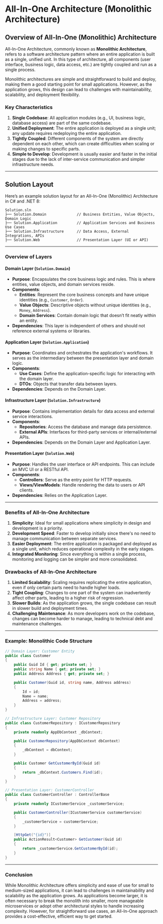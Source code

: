 # All-In-One Architecture (Monolithic Architecture)

## Overview of All-In-One (Monolithic) Architecture

All-In-One Architecture, commonly known as **Monolithic Architecture**, refers to a software architecture pattern where an entire application is built as a single, unified unit. In this type of architecture, all components (user interface, business logic, data access, etc.) are tightly coupled and run as a single process.

Monolithic architectures are simple and straightforward to build and deploy, making them a good starting point for small applications. However, as the application grows, this design can lead to challenges with maintainability, scalability, and deployment flexibility.

### Key Characteristics

1. **Single Codebase**: All application modules (e.g., UI, business logic, database access) are part of the same codebase.
2. **Unified Deployment**: The entire application is deployed as a single unit; any update requires redeploying the entire application.
3. **Tightly Coupled**: Different components of the system are directly dependent on each other, which can create difficulties when scaling or making changes to specific parts.
4. **Simple to Develop**: Development is usually easier and faster in the initial stages due to the lack of inter-service communication and simpler infrastructure needs.

---

## Solution Layout

Here’s an example solution layout for an All-In-One (Monolithic) Architecture in C# and .NET 8:

```text
Solution.sln
├── Solution.Domain              // Business Entities, Value Objects, Domain Logic
├── Solution.Application         // Application Services and Business Use Cases
├── Solution.Infrastructure      // Data Access, External Integrations, APIs
├── Solution.Web                 // Presentation Layer (UI or API)
```

---

### Overview of Layers

#### **Domain Layer** (`Solution.Domain`)

- **Purpose**: Encapsulates the core business logic and rules. This is where entities, value objects, and domain services reside.
- **Components**:
  - **Entities**: Represent the core business concepts and have unique identities (e.g., `Customer`, `Order`).
  - **Value Objects**: Descriptive objects without unique identities (e.g., `Money`, `Address`).
  - **Domain Services**: Contain domain logic that doesn’t fit neatly within an entity.
- **Dependencies**: This layer is independent of others and should not reference external systems or libraries.

#### **Application Layer** (`Solution.Application`)

- **Purpose**: Coordinates and orchestrates the application's workflows. It serves as the intermediary between the presentation layer and domain logic.
- **Components**:
  - **Use Cases**: Define the application-specific logic for interacting with the domain layer.
  - **DTOs**: Objects that transfer data between layers.
- **Dependencies**: Depends on the Domain Layer.

#### **Infrastructure Layer** (`Solution.Infrastructure`)

- **Purpose**: Contains implementation details for data access and external service interactions.
- **Components**:
  - **Repositories**: Access the database and manage data persistence.
  - **External APIs**: Interfaces for third-party services or internal/external APIs.
- **Dependencies**: Depends on the Domain Layer and Application Layer.

#### **Presentation Layer** (`Solution.Web`)

- **Purpose**: Handles the user interface or API endpoints. This can include an MVC UI or a RESTful API.
- **Components**:
  - **Controllers**: Serve as the entry point for HTTP requests.
  - **Views/ViewModels**: Handle rendering the data to users or API clients.
- **Dependencies**: Relies on the Application Layer.

---

### Benefits of All-In-One Architecture

1. **Simplicity**: Ideal for small applications where simplicity in design and development is a priority.
2. **Development Speed**: Faster to develop initially since there's no need to manage communication between separate services.
3. **Easier Deployment**: The entire application is packaged and deployed as a single unit, which reduces operational complexity in the early stages.
4. **Integrated Monitoring**: Since everything is within a single process, monitoring and logging can be simpler and more consolidated.

### Drawbacks of All-In-One Architecture

1. **Limited Scalability**: Scaling requires replicating the entire application, even if only certain parts need to handle higher loads.
2. **Tight Coupling**: Changes to one part of the system can inadvertently affect other parts, leading to a higher risk of regression.
3. **Slower Builds**: As the application grows, the single codebase can result in slower build and deployment times.
4. **Challenging Maintenance**: As more developers work on the codebase, changes can become harder to manage, leading to technical debt and maintenance challenges.

---

### Example: Monolithic Code Structure

```csharp
// Domain Layer: Customer Entity
public class Customer
{
    public Guid Id { get; private set; }
    public string Name { get; private set; }
    public Address Address { get; private set; }

    public Customer(Guid id, string name, Address address)
    {
        Id = id;
        Name = name;
        Address = address;
    }
}

// Infrastructure Layer: Customer Repository
public class CustomerRepository : ICustomerRepository
{
    private readonly AppDbContext _dbContext;

    public CustomerRepository(AppDbContext dbContext)
    {
        _dbContext = dbContext;
    }

    public Customer GetCustomerById(Guid id)
    {
        return _dbContext.Customers.Find(id);
    }
}

// Presentation Layer: CustomerController
public class CustomerController : ControllerBase
{
    private readonly ICustomerService _customerService;

    public CustomerController(ICustomerService customerService)
    {
        _customerService = customerService;
    }

    [HttpGet("{id}")]
    public ActionResult<Customer> GetCustomer(Guid id)
    {
        return _customerService.GetCustomerById(id);
    }
}
```

---

### Conclusion

While Monolithic Architecture offers simplicity and ease of use for small to medium-sized applications, it can lead to challenges in maintainability and scalability as the application grows. As applications become larger, it is often necessary to break the monolith into smaller, more manageable microservices or adopt other architectural styles to handle increasing complexity. However, for straightforward use cases, an All-In-One approach provides a cost-effective, efficient way to get started.
